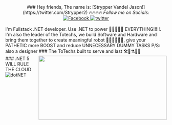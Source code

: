 <div align="center">
### Hey friends, The name is: [Strypper Vandel Jason!](https://twitter.com/Strypper2) 🔥🔥🔥🔥
<i>Follow me on Socials:</i><br>
  
<a href="https://www.facebook.com/StrypperJasonOCG" target="_blank">
	<img src="https://img.shields.io/badge/Facebook-%231877F2.svg?&style=flat-square&logo=facebook&logoColor=white" alt="Facebook">
</a>

<a href="https://twitter.com/Strypper2" target="_blank">
	<img src="https://img.shields.io/badge/twitter-blue?&style=flat-square&logo=twitter&logoColor=white" alt="twitter">
</a>
</div>
<br/>
I'm Fullstack .NET developer. Use .NET to power 🚀🚀🚀🚀🚀 EVERYTHING!!!!!. I'm also the leader of the Totechs, we build Software and Hardware and bring them together to create meaningful robot 🤖🤖🤖🤖🤖🤖, give your PATHETIC more BOOST and reduce UNNECESSARY DUMMY TASKS
P/S: also a designer 
### The ToTechs built to serve and last 🛠🔧⚗🧪🔬
<img height="200" width="400" align="right" src="https://i.imgur.com/h9tIJpf.jpg"/>
<br/>
### .NET 5 WILL RULE THE CLOUD
<img align="center" alt="dotNET" src="https://i.imgur.com/tS0O7Ih.png" />

